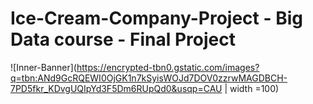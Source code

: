 # Ice-Cream-Company-Project - Big Data course - Final Project

![Inner-Banner](https://encrypted-tbn0.gstatic.com/images?q=tbn:ANd9GcRQEWI0OjGK1n7kSyisWOJd7DOV0zzrwMAGDBCH-7PD5fkr_KDvgUQIpYd3F5Dm6RUpQd0&usqp=CAU | width =100)
